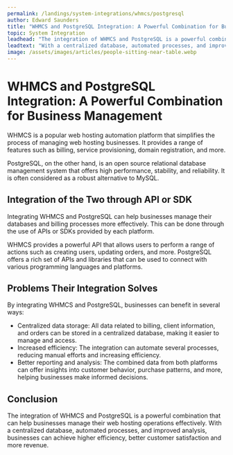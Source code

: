 ```yaml
---
permalink: /landings/system-integrations/whmcs/postgresql
author: Edward Saunders
title: "WHMCS and PostgreSQL Integration: A Powerful Combination for Business Management"
topic: System Integration
leadhead: "The integration of WHMCS and PostgreSQL is a powerful combination that can help businesses manage their web hosting operations effectively"
leadtext: "With a centralized database, automated processes, and improved analysis, businesses can achieve higher efficiency, better customer satisfaction and more revenue."
image: /assets/images/articles/people-sitting-near-table.webp
---
```

<div class="arttext">	<h1>WHMCS and PostgreSQL Integration: A Powerful Combination for Business Management</h1>
	<p>WHMCS is a popular web hosting automation platform that simplifies the process of managing web hosting businesses. It provides a range of features such as billing, service provisioning, domain registration, and more.</p>
	<p>PostgreSQL, on the other hand, is an open source relational database management system that offers high performance, stability, and reliability. It is often considered as a robust alternative to MySQL.</p>
	<h2>Integration of the Two through API or SDK</h2>
	<p>Integrating WHMCS and PostgreSQL can help businesses manage their databases and billing processes more effectively. This can be done through the use of APIs or SDKs provided by each platform. </p>
	<p>WHMCS provides a powerful API that allows users to perform a range of actions such as creating users, updating orders, and more. PostgreSQL offers a rich set of APIs and libraries that can be used to connect with various programming languages and platforms.</p>
	<h2>Problems Their Integration Solves</h2>
	<p>By integrating WHMCS and PostgreSQL, businesses can benefit in several ways:</p>
	<ul>
		<li>Centralized data storage: All data related to billing, client information, and orders can be stored in a centralized database, making it easier to manage and access.</li>
		<li>Increased efficiency: The integration can automate several processes, reducing manual efforts and increasing efficiency.</li>
		<li>Better reporting and analysis: The combined data from both platforms can offer insights into customer behavior, purchase patterns, and more, helping businesses make informed decisions.</li>
	</ul>
	<h2>Conclusion</h2>
	<p>The integration of WHMCS and PostgreSQL is a powerful combination that can help businesses manage their web hosting operations effectively. With a centralized database, automated processes, and improved analysis, businesses can achieve higher efficiency, better customer satisfaction and more revenue.</p>
</div>
